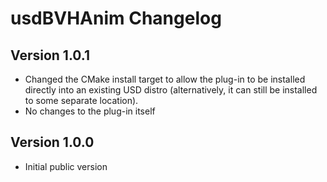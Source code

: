 # usdBVHAnim Changelog

## Version 1.0.1

* Changed the CMake install target to allow the plug-in to be installed directly into
  an existing USD distro (alternatively, it can still be installed to some separate location).
* No changes to the plug-in itself

## Version 1.0.0

* Initial public version
